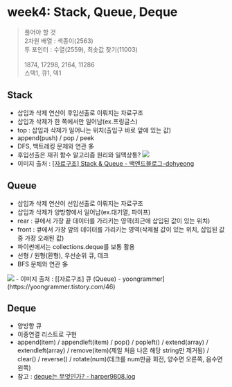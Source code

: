 # week4: Stack, Queue, Deque

> 풀어야 할 것  
> 2차원 배열 : 색종이(2563)  
> 투 포인터 : 수열(2559), 최솟값 찾기(11003)  
> <br>
> 1874, 17298, 2164, 11286  
> 스택1, 큐1, 덱1

## Stack

- 삽입과 삭제 연산이 후입선출로 이뤄지는 자료구조
- 삽입과 삭제가 한 쪽에서만 일어남(ex.프링글스)
- top : 삽입과 삭제가 일어나는 위치(출입구 바로 앞에 있는 값)
- append(push) / pop / peek
- DFS, 백트레킹 문제와 연관 多
- 후입선출은 재귀 함수 알고리즘 원리와 일맥상통?
  <img src="https://inblog.ai/_next/image?url=https%3A%2F%2Fwww.notion.so%2Fimage%2Fhttps%253A%252F%252Fs3-us-west-2.amazonaws.com%252Fsecure.notion-static.com%252Fd7421e6c-f9f1-489f-82c2-5d1590daaa93%252FUntitled.png%3Ftable%3Dblock%26id%3Deba9b97b-de49-4cf6-bd1e-d13e43900fb0%26cache%3Dv2&w=2048&q=75"/>
- 이미지 출처 : [[자료구조] Stack & Queue - 백엔드블로그-dohyeong](https://inblog.ai/dohyeong/stack-queue-1514)

## Queue

- 삽입과 삭제 연산이 선입선출로 이뤄지는 자료구조
- 삽입과 삭제가 양방향에서 일어남(ex.대기열, 파이프)
- rear : 큐에서 가장 끝 데이터를 가리키는 영역(최근에 삽입된 값이 있는 위치)
- front : 큐에서 가장 앞의 데이터를 가리키는 영역(삭제될 값이 있는 위치, 삽입된 값 중 가장 오래된 값)
- 파이썬에서는 collections.deque를 보통 활용
- 선형 / 원형(환형), 우선순위 큐, 데크
- BFS 문제와 연관 多
<img src="https://img1.daumcdn.net/thumb/R1280x0/?scode=mtistory2&fname=https%3A%2F%2Fblog.kakaocdn.net%2Fdn%2F5NOv1%2FbtqSTINnoq8%2F4f8bjzzf6W4POewlq8At31%2Fimg.png"/>
- 이미지 출처 : [[자료구조] 큐 (Queue) - yoongrammer](https://yoongrammer.tistory.com/46)

## Deque
- 양방향 큐
- 이중연결 리스트로 구현
- append(item) / appendleft(item) / pop() / popleft() / extend(array) / extendleft(array) / remove(item)(제일 처음 나온 해당 string만 제거됨) / clear() / reverse() / rotate(num)(데크를 num만큼 회전, 양수면 오른쪽, 음수면 왼쪽)
- 참고 : [deque는 무엇인가? - harper9808.log](https://velog.io/@harper9808/deque%EB%8A%94-%EB%AC%B4%EC%97%87%EC%9D%B8%EA%B0%80)